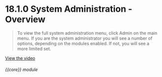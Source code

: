 # 18.1.0    System Administration - Overview

> To view the full system administration menu, click Admin on the main menu. If you are the system administrator you will see a number of options, depending on the modules enabled. If not, you will see a more limited set. 

 

[View the video](/help/video/id/36)
###### {{core}} module

